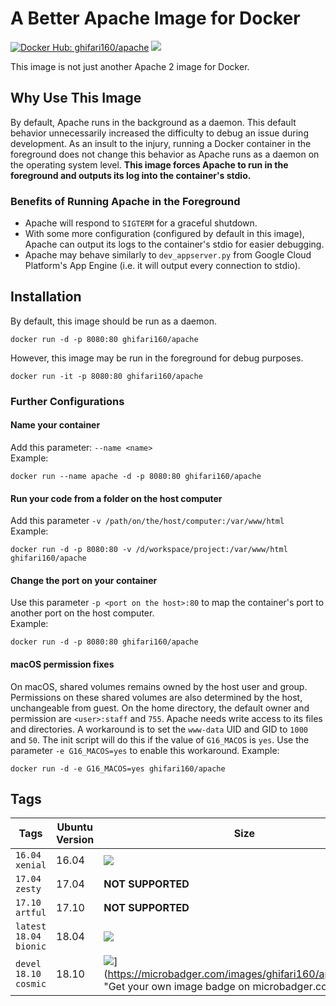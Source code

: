 # A Better Apache Image for Docker #
[![Docker Hub: ghifari160/apache](https://img.shields.io/badge/docker%20hub-ghifari160%2Fapache-ABD8EB.svg)](https://hub.docker.com/r/ghifari160/ubuntu)
[![](https://images.microbadger.com/badges/image/ghifari160/apache.svg)](https://microbadger.com/images/ghifari160/apache "Get your own image badge on microbadger.com")

This image is not just another Apache 2 image for Docker.

## Why Use This Image ##
By default, Apache runs in the background as a daemon. This default behavior
unnecessarily increased the difficulty to debug an issue during development. As
an insult to the injury, running a Docker container in the foreground does not
change this behavior as Apache runs as a daemon on the operating system level.
**This image forces Apache to run in the foreground and outputs its log into the
container's stdio.**

### Benefits of Running Apache in the Foreground ##
* Apache will respond to `SIGTERM` for a graceful shutdown.
* With some more configuration (configured by default in this image), Apache can
output its logs to the container's stdio for easier debugging.
* Apache may behave similarly to `dev_appserver.py` from Google Cloud Platform's
App Engine (i.e. it will output every connection to stdio).

## Installation ##
By default, this image should be run as a daemon.
```
docker run -d -p 8080:80 ghifari160/apache
```
However, this image may be run in the foreground for debug purposes.
```
docker run -it -p 8080:80 ghifari160/apache
```

### Further Configurations ###
#### Name your container ####
Add this parameter: `--name <name>`  
Example:
```
docker run --name apache -d -p 8080:80 ghifari160/apache
```

#### Run your code from a folder on the host computer ####
Add this parameter `-v /path/on/the/host/computer:/var/www/html`  
Example:
```
docker run -d -p 8080:80 -v /d/workspace/project:/var/www/html ghifari160/apache
```

#### Change the port on your container ####
Use this parameter `-p <port on the host>:80` to map the container's port to
another port on the host computer.  
Example:
```
docker run -d -p 8080:80 ghifari160/apache
```

#### macOS permission fixes
On macOS, shared volumes remains owned by the host user and group. Permissions
on these shared volumes are also determined by the host, unchangeable from
guest. On the home directory, the default owner and permission are
`<user>:staff` and `755`. Apache needs write access to its files and
directories. A workaround is to set the `www-data` UID and GID to `1000` and
`50`. The init script will do this if the value of `G16_MACOS` is `yes`. Use
the parameter `-e G16_MACOS=yes` to enable this workaround. Example:
```
docker run -d -e G16_MACOS=yes ghifari160/apache
```

## Tags ##
| Tags                      | Ubuntu Version | Size              |
|---------------------------|----------------|-------------------|
| `16.04` `xenial`          | 16.04          | [![](https://images.microbadger.com/badges/image/ghifari160/apache:16.04.svg)](https://microbadger.com/images/ghifari160/apache:16.04 "Get your own image badge on microbadger.com")|
| `17.04` `zesty`           | 17.04          | **NOT SUPPORTED** |
| `17.10` `artful`          | 17.10          | **NOT SUPPORTED** |
| `latest` `18.04` `bionic` | 18.04          |[![](https://images.microbadger.com/badges/image/ghifari160/apache.svg)](https://microbadger.com/images/ghifari160/apache "Get your own image badge on microbadger.com")|
| `devel` `18.10` `cosmic`  | 18.10          |![](https://images.microbadger.com/badges/image/ghifari160/apache:18.10.svg)](https://microbadger.com/images/ghifari160/apache:18.10 "Get your own image badge on microbadger.com")|
